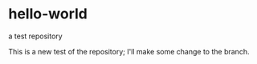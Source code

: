# hello-world
a test repository

This is a new test of the repository;
I'll make some change to the branch.
